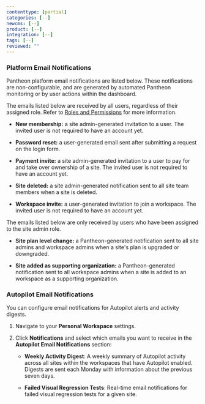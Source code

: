 ```yaml
---
contenttype: [partial]
categories: [--]
newcms: [--]
product: [--]
integration: [--]
tags: [--]
reviewed: ""
---
```


### Platform Email Notifications

Pantheon platform email notifications are listed below. These notifications are non-configurable, and are generated by automated Pantheon monitoring or by user actions within the dashboard.

The emails listed below are received by all users, regardless of their assigned role. Refer to [Roles and Permissions](/guides/account-mgmt/workspace-sites-teams/teams#roles-and-permissions) for more information.

- **New membership:** a site admin-generated invitation to a user. The invited user is not required to have an account yet.

- **Password reset:** a user-generated email sent after submitting a request on the login form.

- **Payment invite:** a site admin-generated invitation to a user to pay for and take over ownership of a site. The invited user is not required to have an account yet.

- **Site deleted:** a site admin-generated notification sent to all site team members when a site is deleted.

- **Workspace invite:** a user-generated invitation to join a workspace. The invited user is not required to have an account yet.

The emails listed below are only received by users who have been assigned to the site admin role.

- **Site plan level change:** a Pantheon-generated notification sent to all site admins and workspace admins when a site's plan is upgraded or downgraded.

- **Site added as supporting organization:** a Pantheon-generated notification sent to all workspace admins when a site is added to an workspace as a supporting organization.

### Autopilot Email Notifications

You can configure email notifications for Autopilot alerts and activity digests. 

1. Navigate to your **Personal Workspace** settings.

1. Click **Notifications** and select which emails you want to receive in the **Autopilot Email Notifications** section:

   - **Weekly Activity Digest**: A weekly summary of Autopilot activity across all sites within the workspaces that have Autopilot enabled. Digests are sent each Monday with information about the previous seven days.

   - **Failed Visual Regression Tests**: Real-time email notifications for failed visual regression tests for a given site.